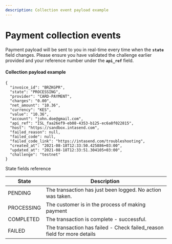 ```yaml
---
description: Collection event payload example
---
```


# Payment collection events

Payment payload will be sent to you in real-time every time when the **`state`** field changes. Please ensure you have validated the challenge earlier provided and your reference number under the **`api_ref`** field.

#### Collection payload example

```
{
  "invoice_id": "BRZKGPR",
  "state": "PROCESSING",
  "provider": "CARD-PAYMENT",
  "charges": "0.00",
  "net_amount": "10.36",
  "currency": "KES",
  "value": "10.36",
  "account": "john.doe@gmail.com",
  "api_ref": "ISL_faa26ef9-eb08-4353-b125-ec6a8f022815",
  "host": "https://sandbox.intasend.com",
  "failed_reason": null,
  "failed_code": null,
  "failed_code_link": "https://intasend.com/troubleshooting",
  "created_at": "2021-08-18T12:33:50.425886+03:00",
  "updated_at": "2021-08-18T12:33:51.304105+03:00",
  "challenge": "testnet"
}
```

State fields reference

| State      | Description                                                              |
| ---------- | ------------------------------------------------------------------------ |
| PENDING    | The transaction has just been logged. No action was taken.               |
| PROCESSING | The customer is in the process of making payment                         |
| COMPLETED  | The transaction is complete - successful.                                |
| FAILED     | The transaction has failed - Check failed\_reason field for more details |
